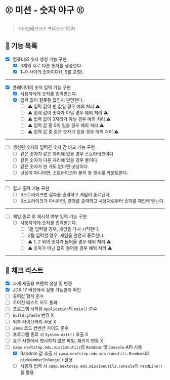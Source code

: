 # ⚾️ 미션 - 숫자 야구 ⚾️

> 우아한테크코스 프리코스 1주차

## 🚀 기능 목록

- [X] 컴퓨터의 숫자 생성 기능 구현
    - [X] 3개의 서로 다른 숫자를 생성한다.
    - [X] 1~9 사이의 숫자이다(1, 9를 포함).

---

- [X] 플레이어의 숫자 입력 기능 구현
    - [X] 사용자에게 숫자를 입력받는다.
    - [X] 입력 값이 잘못된 값인지 판명한다.
        - [ ] ⚠️ 입력 값이 빈 값일 경우 예외 처리 ⚠️
        - [ ] ⚠️ 입력 값이 숫자가 아닐 경우 예외 처리 ⚠️
        - [ ] ⚠️ 입력 값이 3자리가 아닐 경우 예외 처리 ⚠️
        - [ ] ⚠️ 입력 값 중 0이 있을 경우 예외 처리 ⚠️
        - [ ] ⚠️ 입력 값 중 같은 숫자가 있을 경우 예외 처리 ⚠️

---

- [ ] 생성된 숫자와 입력한 숫자 간 비교 기능 구현
    - [ ] 같은 숫자가 같은 자리에 있을 경우 스트라이크이다.
    - [ ] 같은 숫자가 다른 자리에 있을 경우 볼이다.
    - [ ] 같은 숫자가 한 개도 없다면 낫싱이다.
    - [ ] 낫싱이 아니라면, 스트라이크와 볼의 총 갯수를 카운트한다.

---

- [ ] 결과 출력 기능 구현
    - [ ] 3스트라이크면 결과를 출력하고 게임이 종료된다.
    - [ ] 3스트라이크가 아니라면, 결과를 출력하고 사용자로부터 숫자를 재입력 받는다.

---

- [ ] 게임 종료 후 재시작 여부 입력 기능 구현
    - [ ] 사용자에게 숫자를 입력받는다.
        - [ ] 1을 입력할 경우, 게임을 다시 시작한다.
        - [ ] 2를 입력할 경우, 게임을 완전히 종료한다.
        - [ ] ⚠️ 1, 2 외의 숫자가 들어올 경우 예외 처리 ⚠️
        - [ ] ⚠️ 숫자가 아닌 값이 들어올 경우 예외 처리 ⚠️

---

## 🚨 체크 리스트

- [X] 과제 제출용 브랜치 생성 및 변경
- [X] JDK 17 버전에서 실행 가능한지 확인
- [ ] 출력값 형식 준수
- [ ] 주어진 테스트 모두 통과
- [ ] 프로그램 시작점 `Application`의 `main()` 준수
- [ ] `build.gradle` 변경 X
- [ ] 외부 라이브러리 사용 X
- [ ] Java 코드 컨벤션 가이드 준수
- [ ] 프로그램 종료 시 `System.exit()` 호출 X
- [ ] 요구 사항에서 명시하지 않은 파일, 패키지 변동 X
- [ ] `camp.nextstep.edu.missionutils`의 `Randoms` 및 `Console` API 사용
    - [X] Random 값 추출 시 `camp.nextstep.edu.missionutils.Randoms`의 `pickNumberInRange()` 활용
    - [ ] 사용자 입력 시 `camp.nextstep.edu.missionutils.Console`의 `readLine()`을 활용